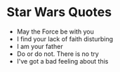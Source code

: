 # Star Wars Quotes

- May the Force be with you
- I find your lack of faith disturbing
- I am your father
- Do or do not. There is no try
- I've got a bad feeling about this
